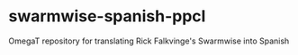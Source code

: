 # swarmwise-spanish-ppcl

OmegaT repository for translating Rick Falkvinge's Swarmwise into Spanish

